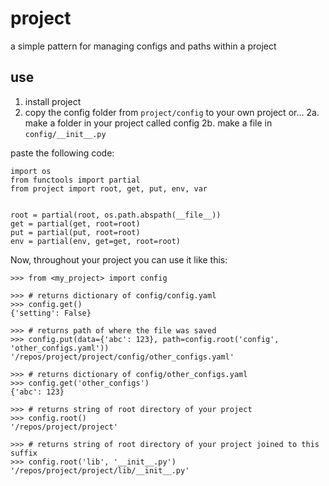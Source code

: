 # project
a simple pattern for managing configs and paths within a project

## use
1. install project
2. copy the config folder from `project/config` to your own project or...
2a. make a folder in your project called config
2b. make a file in `config/__init__.py`

paste the following code:
```
import os
from functools import partial
from project import root, get, put, env, var


root = partial(root, os.path.abspath(__file__))
get = partial(get, root=root)
put = partial(put, root=root)
env = partial(env, get=get, root=root)
```



Now, throughout your project you can use it like this:

```
>>> from <my_project> import config

>>> # returns dictionary of config/config.yaml
>>> config.get()
{'setting': False}

>>> # returns path of where the file was saved
>>> config.put(data={'abc': 123}, path=config.root('config', 'other_configs.yaml'))
'/repos/project/project/config/other_configs.yaml'

>>> # returns dictionary of config/other_configs.yaml
>>> config.get('other_configs')
{'abc': 123}

>>> # returns string of root directory of your project
>>> config.root()
'/repos/project/project'

>>> # returns string of root directory of your project joined to this suffix
>>> config.root('lib', '__init__.py')
'/repos/project/project/lib/__init__.py'
```
